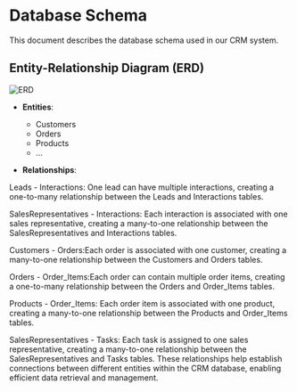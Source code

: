 # Database Schema

This document describes the database schema used in our CRM system.

## Entity-Relationship Diagram (ERD)

![ERD](path/to/your/ERD/image.png)

- **Entities**:
  - Customers
  - Orders
  - Products
  - ...

- **Relationships**:

Leads - Interactions: One lead can have multiple interactions, creating a one-to-many relationship between the Leads and Interactions tables.

SalesRepresentatives - Interactions: Each interaction is associated with one sales representative, creating a many-to-one relationship between the SalesRepresentatives and 
Interactions tables.

Customers - Orders:Each order is associated with one customer, creating a many-to-one relationship between the Customers and Orders tables.

Orders - Order_Items:Each order can contain multiple order items, creating a one-to-many relationship between the Orders and Order_Items 
tables.

Products - Order_Items: Each order item is associated with one product, creating a many-to-one relationship between the Products and 
Order_Items tables.

SalesRepresentatives - Tasks: Each task is assigned to one sales representative, creating a many-to-one relationship between the 
SalesRepresentatives and Tasks tables.
These relationships help establish connections between different entities within the CRM database, enabling efficient data retrieval and 
management.
